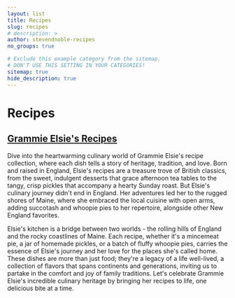 ```yaml
---
layout: list
title: Recipes
slug: recipes
# description: >
author: stevendnoble-recipes
no_groups: true

# Exclude this example category from the sitemap.
# DON'T USE THIS SETTING IN YOUR CATEGORIES!
sitemap: true
hide_description: true
---
```


# Recipes

## [Grammie Elsie's Recipes](/grammies-recipes)

Dive into the heartwarming culinary world of Grammie Elsie's recipe collection, where each dish tells a story of heritage, tradition, and love. Born and raised in England, Elsie's recipes are a treasure trove of British classics, from the sweet, indulgent desserts that grace afternoon tea tables to the tangy, crisp pickles that accompany a hearty Sunday roast. But Elsie's culinary journey didn't end in England. Her adventures led her to the rugged shores of Maine, where she embraced the local cuisine with open arms, adding succotash and whoopie pies to her repertoire, alongside other New England favorites.

Elsie's kitchen is a bridge between two worlds - the rolling hills of England and the rocky coastlines of Maine. Each recipe, whether it's a mincemeat pie, a jar of homemade pickles, or a batch of fluffy whoopie pies, carries the essence of Elsie's journey and her love for the places she's called home. These dishes are more than just food; they're a legacy of a life well-lived, a collection of flavors that spans continents and generations, inviting us to partake in the comfort and joy of family traditions. Let's celebrate Grammie Elsie's incredible culinary heritage by bringing her recipes to life, one delicious bite at a time.

<!-- ## [Mom's Recipes](/moms-recipes) -->


<!-- ## [Asian Favorites](/asian-favorites) -->

